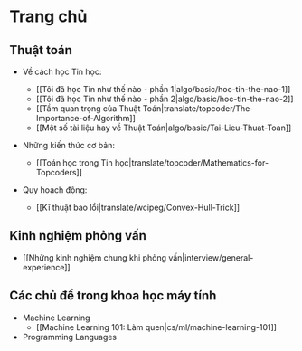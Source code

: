 # Trang chủ

## Thuật toán

- Về cách học Tin học:
    - [[Tôi đã học Tin như thế nào - phần 1|algo/basic/hoc-tin-the-nao-1]]
    - [[Tôi đã học Tin như thế nào - phần 2|algo/basic/hoc-tin-the-nao-2]]
    - [[Tầm quan trọng của Thuật Toán|translate/topcoder/The-Importance-of-Algorithm]]
    - [[Một số tài liệu hay về Thuật Toán|algo/basic/Tai-Lieu-Thuat-Toan]]

- Những kiến thức cơ bản:
    - [[Toán học trong Tin học|translate/topcoder/Mathematics-for-Topcoders]]

- Quy hoạch động:
    - [[Kĩ thuật bao lồi|translate/wcipeg/Convex-Hull-Trick]]

## Kinh nghiệm phỏng vấn

- [[Những kinh nghiệm chung khi phỏng vấn|interview/general-experience]]

## Các chủ đề trong khoa học máy tính

- Machine Learning
    - [[Machine Learning 101: Làm quen|cs/ml/machine-learning-101]]
- Programming Languages